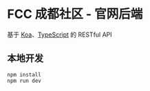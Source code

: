# FCC 成都社区 - 官网后端

基于 [Koa][1]、[TypeScript][2] 的 RESTful API

## 本地开发

```shell
npm install
npm run dev
```

[1]: https://koajs.com/
[2]: https://www.typescriptlang.org/
